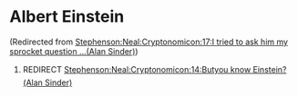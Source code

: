 
# Albert Einstein

(Redirected from [Stephenson:Neal:Cryptonomicon:17:I tried to ask him my sprocket question ...(Alan Sinder)](/stephenson-neal-cryptonomicon-17-i-tried-to-ask-him-my-sprocket-question-alan-sinder))

1. REDIRECT [Stephenson:Neal:Cryptonomicon:14:Butyou know Einstein?(Alan Sinder)](/stephenson-neal-cryptonomicon-14-but-you-know-einstein-alan-sinder)
